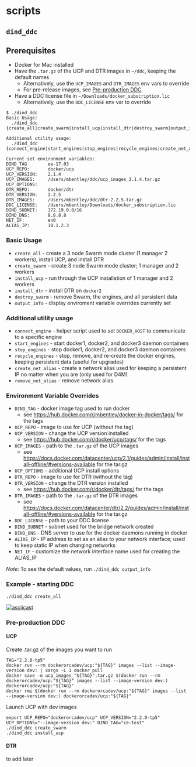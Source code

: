 scripts
=======

## `dind_ddc`

## Prerequisites
  * Docker for Mac installed
  * Have the `.tar.gz` of the UCP and DTR images in `~/ddc`, keeping the default names
    * Alternatively, use the `UCP_IMAGES` and `DTR_IMAGES` env vars to override
    * For pre-release images, see [Pre-production DDC](#pre-production-ddc)
  * Have a DDC license file in `~/Downloads/docker_subscription.lic`
    * Alternatively, use the `DDC_LICENSE` env var to override

```
$ ./dind_ddc
Basic Usage:
  ./dind_ddc {create_all|create_swarm|install_ucp|install_dtr|destroy_swarm|output_info}

Additional utility usage:
  ./dind_ddc {connect_engine|start_engines|stop_engines|recycle_engines|create_net_alias|remove_net_alias}

Current set environment variables:
DIND_TAG        ee-17.03
UCP_REPO:       docker/ucp
UCP_VERSION:    2.1.4
UCP_IMAGES:     /Users/mbentley/ddc/ucp_images_2.1.4.tar.gz
UCP_OPTIONS:
DTR_REPO:       docker/dtr
DTR_VERSION:    2.2.5
DTR_IMAGES:     /Users/mbentley/ddc/dtr-2.2.5.tar.gz
DDC_LICENSE:    /Users/mbentley/Downloads/docker_subscription.lic
DIND_SUBNET:    172.19.0.0/16
DIND_DNS:       8.8.8.8
NET_IF:         en0
ALIAS_IP:       10.1.2.3
```

### Basic Usage
  * `create_all` - create a 3 node Swarm mode cluster (1 manager 2 workers), install UCP, and install DTR
  * `create_swarm` - create 3 node Swarm mode cluster; 1 manager and 2 workers
  * `install_ucp` - run through the UCP installation of 1 manager and 2 workers
  * `install_dtr` - install DTR on `docker2`
  * `destroy_swarm` - remove Swarm, the engines, and all persistent data
  * `output_info` - display enviroment variable overrides currently set

### Additional utility usage
  * `connect_engine` - helper script used to set `DOCKER_HOST` to communicate to a specific engine
  * `start_engines` - start docker1, docker2, and docker3 daemon containers
  * `stop_engines` - stop docker1, docker2, and docker3 daemon containers
  * `recycle_engines` - stop, remove, and re-create the docker engines, keeping persistent data (useful for upgrades)
  * `create_net_alias` - create a network alias used for keeping a persistent IP no matter when you are (only used for D4M)
  * `remove_net_alias` - remove network alias

### Environment Variable Overrides
  * `DIND_TAG` - docker image tag used to run docker
    * see https://hub.docker.com/r/mbentley/docker-in-docker/tags/ for the tags
  * `UCP_REPO` - image to use for UCP (without the tag)
  * `UCP_VERSION` - change the UCP version installed
    * see https://hub.docker.com/r/docker/ucp/tags/ for the tags
  * `UCP_IMAGES` - path to the `.tar.gz` of the UCP images
    * see https://docs.docker.com/datacenter/ucp/2.1/guides/admin/install/install-offline/#versions-available for the tar.gz
  * `UCP_OPTIONS` - additional UCP install options
  * `DTR_REPO` - image to use for DTR (without the tag)
  * `DTR_VERSION` - change the DTR version installed
    * see https://hub.docker.com/r/docker/dtr/tags/ for the tags
  * `DTR_IMAGES` - path to the `.tar.gz` of the DTR images
    * see https://docs.docker.com/datacenter/dtr/2.2/guides/admin/install/install-offline/#versions-available for the tar.gz
  * `DDC_LICENSE` - path to your DDC license
  * `DIND_SUBNET` - subnet used for the bridge network created
  * `DIND_DNS` - DNS server to use for the docker daemons running in docker
  * `ALIAS_IP` - IP address to set as an alias to your network interface; used to keep static IP when changing networks
  * `NET_IF` - customize the network interface name used for creating the ALIAS_IP

*Note*: To see the default values, run `./dind_ddc output_info`

### Example - starting DDC
```
./dind_ddc create_all
```

[![asciicast](https://asciinema.org/a/125036.png)](https://asciinema.org/a/125036)

### Pre-production DDC

#### UCP

Create .tar.gz of the images you want to run
```
TAG="2.2.0-tp5"
docker run --rm dockerorcadev/ucp:"${TAG}" images --list --image-version dev: | xargs -L 1 docker pull
docker save -o ucp_images_"${TAG}".tar.gz $(docker run --rm dockerorcadev/ucp:"${TAG}" images --list --image-version dev:) dockerorcadev/ucp:"${TAG}"
docker rmi $(docker run --rm dockerorcadev/ucp:"${TAG}" images --list --image-version dev:) dockerorcadev/ucp:"${TAG}"
```

Launch UCP with dev images
```
export UCP_REPO="dockerorcadev/ucp" UCP_VERSION="2.2.0-tp5" UCP_OPTIONS="--image-version dev:" DIND_TAG="ce-test"
./dind_ddc create_swarm
./dind_ddc install_ucp
```

#### DTR
to add later
